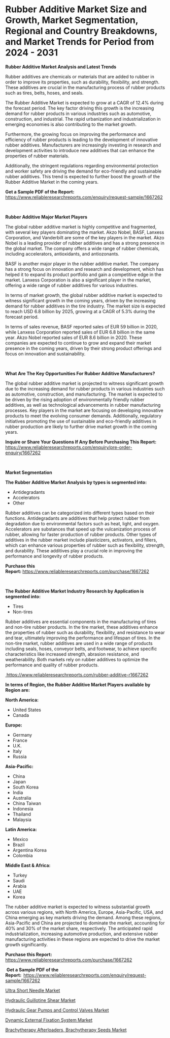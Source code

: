 <p><h1>Rubber Additive Market Size and Growth, Market Segmentation, Regional and Country Breakdowns, and Market Trends for Period from 2024 -  2031</h1></p><p><strong>Rubber Additive Market Analysis and Latest Trends</strong></p>
<p><p>Rubber additives are chemicals or materials that are added to rubber in order to improve its properties, such as durability, flexibility, and strength. These additives are crucial in the manufacturing process of rubber products such as tires, belts, hoses, and seals.</p><p>The Rubber Additive Market is expected to grow at a CAGR of 12.4% during the forecast period. The key factor driving this growth is the increasing demand for rubber products in various industries such as automotive, construction, and industrial. The rapid urbanization and industrialization in emerging economies is also contributing to the market growth.</p><p>Furthermore, the growing focus on improving the performance and efficiency of rubber products is leading to the development of innovative rubber additives. Manufacturers are increasingly investing in research and development activities to introduce new additives that can enhance the properties of rubber materials.</p><p>Additionally, the stringent regulations regarding environmental protection and worker safety are driving the demand for eco-friendly and sustainable rubber additives. This trend is expected to further boost the growth of the Rubber Additive Market in the coming years.</p></p>
<p><strong>Get a Sample PDF of the Report:&nbsp;</strong> <a href="https://www.reliableresearchreports.com/enquiry/request-sample/1667262">https://www.reliableresearchreports.com/enquiry/request-sample/1667262</a></p>
<p>&nbsp;</p>
<p><strong>Rubber Additive Major Market Players</strong></p>
<p><p>The global rubber additive market is highly competitive and fragmented, with several key players dominating the market. Akzo Nobel, BASF, Lanxess Corporation, and Vanderbilt are some of the key players in the market. Akzo Nobel is a leading provider of rubber additives and has a strong presence in the global market. The company offers a wide range of rubber chemicals, including accelerators, antioxidants, and antiozonants.</p><p>BASF is another major player in the rubber additive market. The company has a strong focus on innovation and research and development, which has helped it to expand its product portfolio and gain a competitive edge in the market. Lanxess Corporation is also a significant player in the market, offering a wide range of rubber additives for various industries.</p><p>In terms of market growth, the global rubber additive market is expected to witness significant growth in the coming years, driven by the increasing demand for rubber additives in the tire industry. The market size is expected to reach USD 6.8 billion by 2025, growing at a CAGR of 5.3% during the forecast period.</p><p>In terms of sales revenue, BASF reported sales of EUR 59 billion in 2020, while Lanxess Corporation reported sales of EUR 6.8 billion in the same year. Akzo Nobel reported sales of EUR 8.6 billion in 2020. These companies are expected to continue to grow and expand their market presence in the coming years, driven by their strong product offerings and focus on innovation and sustainability.</p></p>
<p>&nbsp;</p>
<p><strong>What Are The Key Opportunities For Rubber Additive Manufacturers?</strong></p>
<p><p>The global rubber additive market is projected to witness significant growth due to the increasing demand for rubber products in various industries such as automotive, construction, and manufacturing. The market is expected to be driven by the rising adoption of environmentally friendly rubber additives, as well as technological advancements in rubber manufacturing processes. Key players in the market are focusing on developing innovative products to meet the evolving consumer demands. Additionally, regulatory initiatives promoting the use of sustainable and eco-friendly additives in rubber production are likely to further drive market growth in the coming years.</p></p>
<p><strong>Inquire or Share Your Questions If Any Before Purchasing This Report:</strong> <a href="https://www.reliableresearchreports.com/enquiry/pre-order-enquiry/1667262">https://www.reliableresearchreports.com/enquiry/pre-order-enquiry/1667262</a></p>
<p>&nbsp;</p>
<p><strong>Market Segmentation</strong></p>
<p><strong>The Rubber Additive Market Analysis by types is segmented into:</strong></p>
<p><ul><li>Antidegradants</li><li>Accelerators</li><li>Other</li></ul></p>
<p><p>Rubber additives can be categorized into different types based on their functions. Antidegradants are additives that help protect rubber from degradation due to environmental factors such as heat, light, and oxygen. Accelerators are substances that speed up the vulcanization process of rubber, allowing for faster production of rubber products. Other types of additives in the rubber market include plasticizers, activators, and fillers, which can enhance various properties of rubber such as flexibility, strength, and durability. These additives play a crucial role in improving the performance and longevity of rubber products.</p></p>
<p><strong>Purchase this Report:&nbsp;</strong><a href="https://www.reliableresearchreports.com/purchase/1667262">https://www.reliableresearchreports.com/purchase/1667262</a></p>
<p>&nbsp;</p>
<p><strong>The Rubber Additive Market Industry Research by Application is segmented into:</strong></p>
<p><ul><li>Tires</li><li>Non-tires</li></ul></p>
<p><p>Rubber additives are essential components in the manufacturing of tires and non-tire rubber products. In the tire market, these additives enhance the properties of rubber such as durability, flexibility, and resistance to wear and tear, ultimately improving the performance and lifespan of tires. In the non-tire market, rubber additives are used in a wide range of products including seals, hoses, conveyor belts, and footwear, to achieve specific characteristics like increased strength, abrasion resistance, and weatherability. Both markets rely on rubber additives to optimize the performance and quality of rubber products.</p></p>
<p><a href="https://www.reliableresearchreports.com/rubber-additive-r1667262">&nbsp;https://www.reliableresearchreports.com/rubber-additive-r1667262</a></p>
<p><strong>In terms of Region, the Rubber Additive Market Players available by Region are:</strong></p>
<p>
    <p> <strong> North America: </strong>
        <ul>
            <li>United States</li>
            <li>Canada</li>
        </ul>
        </p> 
    <p> <strong> Europe: </strong>
        <ul>
            <li>Germany</li>
            <li>France</li>
            <li>U.K.</li>
            <li>Italy</li>
            <li>Russia</li>
        </ul>
        </p> 
    <p> <strong> Asia-Pacific: </strong>
        <ul>
            <li>China</li>
            <li>Japan</li>
            <li>South Korea</li>
            <li>India</li>
            <li>Australia</li>
            <li>China Taiwan</li>
            <li>Indonesia</li>
            <li>Thailand</li>
            <li>Malaysia</li>
        </ul>
        </p> 
    <p> <strong> Latin America: </strong>
        <ul>
            <li>Mexico</li>
            <li>Brazil</li>
            <li>Argentina Korea</li>
            <li>Colombia</li>
        </ul>
        </p> 
    <p> <strong> Middle East & Africa: </strong>
        <ul>
            <li>Turkey</li>
            <li>Saudi</li>
            <li>Arabia</li>
            <li>UAE</li>
            <li>Korea</li>
        </ul>
    </p>
    </p>
<p><p>The rubber additive market is expected to witness substantial growth across various regions, with North America, Europe, Asia-Pacific, USA, and China emerging as key markets driving the demand. Among these regions, Asia-Pacific and China are projected to dominate the market, accounting for 40% and 30% of the market share, respectively. The anticipated rapid industrialization, increasing automotive production, and extensive rubber manufacturing activities in these regions are expected to drive the market growth significantly.</p></p>
<p><strong>Purchase this Report: </strong><a href="https://www.reliableresearchreports.com/purchase/1667262">https://www.reliableresearchreports.com/purchase/1667262</a></p>
<p>&nbsp;<strong>Get a Sample PDF of the Report:&nbsp;&nbsp;</strong><a href="https://www.reliableresearchreports.com/enquiry/request-sample/1667262">https://www.reliableresearchreports.com/enquiry/request-sample/1667262</a></p>
<p><strong></strong></p>
<p><p><a href="https://www.linkedin.com/pulse/ultra-short-needle-market-report-product-type-soft-needlerigid-naamf?trackingId=ZL7MgrQKRdGNZpP1Brr6oA%3D%3D">Ultra Short Needle Market</a></p><p><a href="https://github.com/graysonwolfe1913/Market-Research-Report-List-1/blob/main/hydraulic-guillotine-shear-market.md">Hydraulic Guillotine Shear Market</a></p><p><a href="https://github.com/lnamivez37/Market-Research-Report-List-1/blob/main/hydraulic-gear-pumps-and-control-valves-market.md">Hydraulic Gear Pumps and Control Valves Market</a></p><p><a href="https://www.linkedin.com/pulse/global-dynamic-external-fixation-system-market-product-type-dvtpf?trackingId=9OtfMOrATfGHM6T88OkGww%3D%3D">Dynamic External Fixation System Market</a></p><p><a href="https://www.linkedin.com/pulse/insights-brachytherapy-afterloaders-seeds-market-players-size-kyh8f?trackingId=eAMRAYgWTsKWq38zWKABYw%3D%3D">Brachytherapy Afterloaders, Brachytherapy Seeds Market</a></p></p>